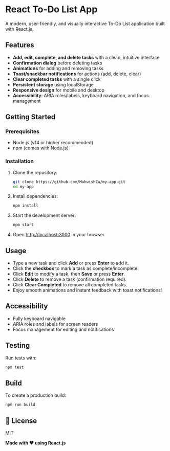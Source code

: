# React To-Do List App

A modern, user-friendly, and visually interactive To-Do List application built with React.js.

## Features
- **Add, edit, complete, and delete tasks** with a clean, intuitive interface
- **Confirmation dialog** before deleting tasks
- **Animations** for adding and removing tasks
- **Toast/snackbar notifications** for actions (add, delete, clear)
- **Clear completed tasks** with a single click
- **Persistent storage** using localStorage
- **Responsive design** for mobile and desktop
- **Accessibility**: ARIA roles/labels, keyboard navigation, and focus management

## Getting Started

### Prerequisites
- Node.js (v14 or higher recommended)
- npm (comes with Node.js)

### Installation
1. Clone the repository:
   ```sh
   git clone https://github.com/MahwishZa/my-app.git
   cd my-app
   ```
2. Install dependencies:
   ```sh
   npm install
   ```
3. Start the development server:
   ```sh
   npm start
   ```
4. Open [http://localhost:3000](http://localhost:3000) in your browser.

## Usage
- Type a new task and click **Add** or press **Enter** to add it.
- Click the **checkbox** to mark a task as complete/incomplete.
- Click **Edit** to modify a task, then **Save** or press **Enter**.
- Click **Delete** to remove a task (confirmation required).
- Click **Clear Completed** to remove all completed tasks.
- Enjoy smooth animations and instant feedback with toast notifications!

## Accessibility
- Fully keyboard navigable
- ARIA roles and labels for screen readers
- Focus management for editing and notifications

## Testing
Run tests with:
```sh
npm test
```

## Build
To create a production build:
```sh
npm run build
```

## 📄 License
MIT


**Made with ❤️ using React.js**
